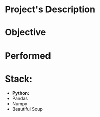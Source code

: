 # Project's Description

# Objective

# Performed

# Stack:

* **Python:**
* Pandas
* Numpy
* Beautiful Soup
